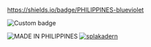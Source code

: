https://shields.io/badge/PHILIPPINES-blueviolet

![Custom badge](https://img.shields.io/badge/Messenger-00B2FF?style=for-the-badge&logo=messenger&logoColor=white)

<img title="MADE IN PHILIPPINES" src="https://img.shields.io/badge/MADE%20IN-PHILIPPINES-ncf"></a>
<a href="https://github.com/splakadern"><img title="splakadern" src="https://github-readme-stats.vercel.app/api/top-langs/?username=splakadern&layout=compact&theme=chartreuse-dark&cache_seconds=3200"></a>
</p>
